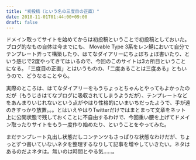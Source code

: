 ```yaml
---
title: "初投稿（という名の三度目の正直）"
date: 2018-11-01T01:44:00+09:00
draft: false
---
```


ドメイン取ってサイトを始めてからは初投稿ということで初投稿としておいた。
ブログ的なもの自体は今までにも、 Movable Type 3系をレン鯖において自分でテンプレート弄って構築したり、はてなダイアリーにちょぼちょぼ書いたり、という感じで2度やってきてはいるので、今回のこのサイトは3カ所目ということになる。
｢三度目の正直」とはいうものの、「二度あることは三度ある」ともいうので、どうなることやら。

実際のところは、はてなダイアリーをもうちょっとちゃんとやってもよかったのだが（もうじきはてなブログに吸収されてしまうようだが）、テンプレートなどをあんまりいじれないという点がやはり性格的にいまいちだったようで、手が遠のきすっかり放置。。。とはいえやはりTwitterだけではまとまって文章をネット上に公開状態で残しておくことに不自由するわけで、今回重い腰を上げてドメイン取ったりサイトをもう一度作り始めたり、ということをやってみた。

まだテンプレート丸出し状態だしコンテンツもさっぱりな状態なわけだが、ちょっとずつ書いていないネタを整理するなりして記事を増やしていきたい。ネタはあるのだよネタは。無いのは時間とやる気……。
